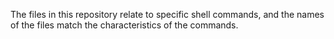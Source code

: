 The files in this repository relate to specific shell commands, and the names of the files match the characteristics of the commands.
